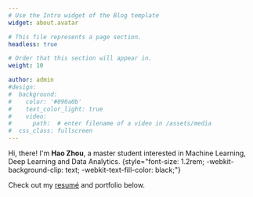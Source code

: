 ```yaml
---
# Use the Intro widget of the Blog template
widget: about.avatar

# This file represents a page section.
headless: true

# Order that this section will appear in.
weight: 10

author: admin
#design:
#  background:
#    color: '#090a0b'
#    text_color_light: true
#    video:
#      path:  # enter filename of a video in /assets/media
#  css_class: fullscreen
---
```


Hi, there! I'm **Hao Zhou**, a master student interested in Machine Learning, Deep Learning and Data Analytics.
{style="font-size: 1.2rem; -webkit-background-clip: text; -webkit-text-fill-color: black;"}

Check out my [resumé](/starter-hugo-portfolio-theme/about/) and portfolio below.
